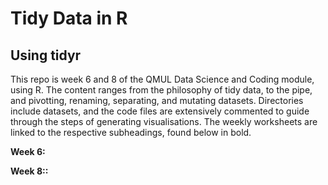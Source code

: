 # Tidy Data in R
## Using tidyr
This repo is week 6 and 8 of the QMUL Data Science and Coding module, using R. The content ranges from the philosophy of tidy data, to the pipe, and pivotting, renaming, separating, and mutating datasets. Directories include datasets, and the code files are extensively commented to guide through the steps of generating visualisations. The weekly worksheets are linked to the respective subheadings, found below in bold.

**Week 6:**



**Week 8::**
